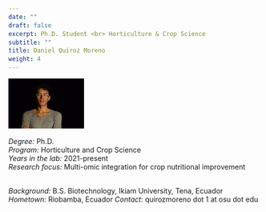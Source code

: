 ```yaml
---
date: ""
draft: false
excerpt: Ph.D. Student <br> Horticulture & Crop Science
subtitle: ""
title: Daniel Quiroz Moreno
weight: 4
---
```


<p align="left"> 
<img src=featured.jpg width="30%" alt="photo of daniel quiroz">
</p>

*Degree:* Ph.D. <br>
*Program:* Horticulture and Crop Science <br>
*Years in the lab:* 2021-present <br>
*Research focus:* Multi-omic integration for crop nutritional improvement
<br> <br>

*Background:* B.S. Biotechnology, Ikiam University, Tena, Ecuador
*Hometown:* Riobamba, Ecuador
*Contact*: quirozmoreno dot 1 at osu dot edu